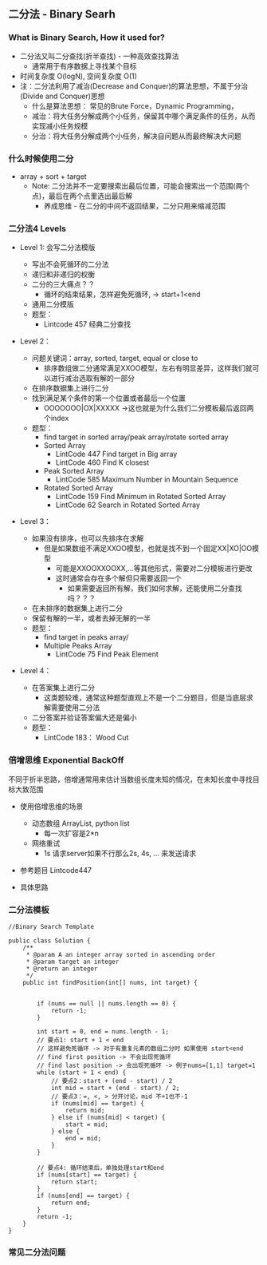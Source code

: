 ## 二分法 - Binary Searh
### What is Binary Search, How it used for?
- 二分法又叫二分查找(折半查找) - 一种高效查找算法
    - 通常用于有序数据上寻找某个目标
- 时间复杂度 O(logN), 空间复杂度 O(1)
- 注：二分法利用了减治(Decrease and Conquer)的算法思想，不属于分治(Divide and Conquer)思想
    - 什么是算法思想： 常见的Brute Force，Dynamic Programming，
    - 减治：将大任务分解成两个小任务，保留其中哪个满足条件的任务，从而实现减小任务规模
    - 分治：将大任务分解成两个小任务，解决自问题从而最终解决大问题
  
### 什么时候使用二分
- array + sort + target
    - Note: 二分法并不一定要搜索出最后位置，可能会搜索出一个范围(两个点)，最后在两个点里选出最后解
        - 养成思维 - 在二分的中间不返回结果，二分只用来缩减范围
### 二分法4 Levels
- Level 1: 会写二分法模版
  - 写出不会死循环的二分法
  - 递归和非递归的权衡
  - 二分的三大痛点？？
      - 循环的结束结果，怎样避免死循环, -> start+1<end
  - 通用二分模版
  - 题型：
    - Lintcode 457 经典二分查找
  
- Level 2：
  - 问题关键词：array, sorted, target, equal or close to
    - 排序数组做二分通常满足XXOO模型，左右有明显差异，这样我们就可以进行减治选取有解的一部分
  - 在排序数据集上进行二分
  - 找到满足某个条件的第一个位置或者最后一个位置
    - OOOOOOO|OX|XXXXX ->这也就是为什么我们二分模板最后返回两个index
  - 题型：
    - find target in sorted array/peak array/rotate sorted array
    - Sorted Array
        - LintCode 447 Find target in Big array
        - LintCode 460 Find K closest
    - Peak Sorted Array 
        - LintCode 585 Maximum Number in Mountain Sequence
    - Rotated Sorted Array
        - LintCode 159 Find Minimum in Rotated Sorted Array
        - LintCode 62 Search in Rotated Sorted Array
        
  
- Level 3：
  - 如果没有排序，也可以先排序在求解
    - 但是如果数组不满足XXOO模型，也就是找不到一个固定XX|XO|OO模型
        - 可能是XXOOXXOOXX,...等其他形式，需要对二分模板进行更改
        - 这时通常会存在多个解但只需要返回一个
            - 如果需要返回所有解，我们如何求解，还能使用二分查找吗？？？
  - 在未排序的数据集上进行二分
  - 保留有解的一半，或者去掉无解的一半
  - 题型：
    - find target in peaks array/
    - Multiple Peaks Array
        - LintCode 75 Find Peak Element
- Level 4：
  - 在答案集上进行二分
    - 这类题较难，通常这种题型直观上不是一个二分题目，但是当底层求解需要使用二分法
  - 二分答案并验证答案偏大还是偏小
  - 题型：
    - LintCode 183： Wood Cut
  
### 倍增思维 Exponential BackOff
不同于折半思路，倍增通常用来估计当数组长度未知的情况，在未知长度中寻找目标大致范围
- 使用倍增思维的场景 
  - 动态数组 ArrayList, python list
      - 每一次扩容是2*n 
  - 网络重试
      - 1s 请求server如果不行那么2s, 4s, ... 来发送请求
  
- 参考题目 Lintcode447
  
- 具体思路

### 二分法模板

```
//Binary Search Template

public class Solution {
    /**
     * @param A an integer array sorted in ascending order
     * @param target an integer
     * @return an integer
     */
    public int findPosition(int[] nums, int target) {
        

        if (nums == null || nums.length == 0) {
            return -1;
        }

        int start = 0, end = nums.length - 1;
        // 要点1: start + 1 < end
        // 这样避免死循环 -> 对于有重复元素的数组二分时 如果使用 start<end
        // find first position -> 不会出现死循环
        // find last position -> 会出现死循环 -> 例子nums=[1,1] target=1 
        while (start + 1 < end) {
            // 要点2：start + (end - start) / 2
            int mid = start + (end - start) / 2;
            // 要点3：=, <, > 分开讨论，mid 不+1也不-1
            if (nums[mid] == target) {
                return mid;
            } else if (nums[mid] < target) {
                start = mid;
            } else {
                end = mid;
            }
        }

        // 要点4: 循环结束后，单独处理start和end
        if (nums[start] == target) {
            return start;
        }
        if (nums[end] == target) {
            return end;
        }
        return -1;
    }
}

```
  

### 常见二分法问题


    